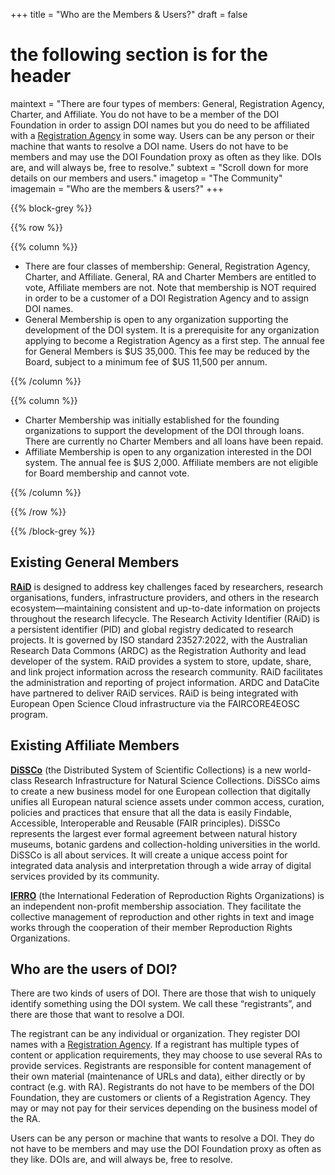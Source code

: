 +++
title = "Who are the Members & Users?"
draft = false
# the following section is for the header
maintext = "There are four types of members: General, Registration Agency, Charter, and Affiliate. You do not have to be a member of the DOI Foundation in order to assign DOI names but you do need to be affiliated with a [Registration Agency](/the-community/existing-registration-agencies/) in some way. Users can be any person or their machine that wants to resolve a DOI name. Users do not have to be members and may use the DOI Foundation proxy as often as they like. DOIs are, and will always be, free to resolve."
subtext = "Scroll down for more details on our members and users."
imagetop = "The Community"
imagemain = "Who are the members & users?"
+++

{{% block-grey %}}

{{% row %}}

{{% column %}}

- There are four classes of membership: General, Registration Agency, Charter, and Affiliate. General, RA and Charter Members are entitled to vote, Affiliate members are not. Note that membership is NOT required in order to be a customer of a DOI Registration Agency and to assign DOI names.
- General Membership is open to any organization supporting the development of the DOI system. It is a prerequisite for any organization applying to become a Registration Agency as a first step. The annual fee for General Members is $US 35,000. This fee may be reduced by the Board, subject to a minimum fee of $US 11,500 per annum.

{{% /column %}}

{{% column %}}

- Charter Membership was initially established for the founding organizations to support the development of the DOI through loans. There are currently no Charter Members and all loans have been repaid.
- Affiliate Membership is open to any organization interested in the DOI system. The annual fee is $US 2,000. Affiliate members are not eligible for Board membership and cannot vote.

{{% /column %}}

{{% /row %}}

{{% /block-grey %}}

## Existing General Members

**[RAiD](https://raid.org)** is designed to address key challenges faced by researchers, research organisations, funders, infrastructure providers, and others in the research ecosystem—maintaining consistent and up-to-date information on projects throughout the research lifecycle. The Research Activity Identifier (RAiD) is a persistent identifier (PID) and global registry dedicated to research projects. It is governed by ISO standard 23527:2022, with the Australian Research Data Commons (ARDC) as the Registration Authority and lead developer of the system. RAiD provides a system to store, update, share, and link project information across the research community. RAiD facilitates the administration and reporting of project information. ARDC and DataCite have partnered to deliver RAiD services. RAiD is being integrated with European Open Science Cloud infrastructure via the FAIRCORE4EOSC program.


## Existing Affiliate Members

**[DiSSCo](https://www.dissco.eu)** (the Distributed System of Scientific Collections) is a new world-class Research Infrastructure for Natural Science Collections. DiSSCo aims to create a new business model for one European collection that digitally unifies all European natural science assets under common access, curation, policies and practices that ensure that all the data is easily Findable, Accessible, Interoperable and Reusable (FAIR principles). DiSSCo represents the largest ever formal agreement between natural history museums, botanic gardens and collection-holding universities in the world. DiSSCo is all about services. It will create a unique access point for integrated data analysis and interpretation through a wide array of digital services provided by its community.

**[IFRRO](https://ifrro.org)** (the International Federation of Reproduction Rights Organizations) is an independent non-profit membership association. They facilitate the collective management of reproduction and other rights in text and image works through the cooperation of their member Reproduction Rights Organizations.

## Who are the users of DOI?
There are two kinds of users of DOI. There are those that wish to uniquely identify something using the DOI system. We call these “registrants”, and there are those that want to resolve a DOI.   

The registrant can be any individual or organization. They register DOI names with a [Registration Agency](/the-community/existing-registration-agencies/). If a registrant has multiple types of content or application requirements, they may choose to use several RAs to provide services. Registrants are responsible for content management of their own material (maintenance of URLs and data), either directly or by contract (e.g. with RA). Registrants do not have to be members of the DOI Foundation, they are customers or clients of a Registration Agency. They may or may not pay for their services depending on the business model of the RA.

Users can be any person or machine that wants to resolve a DOI. They do not have to be members and may use the DOI Foundation proxy as often as they like. DOIs are, and will always be, free to resolve.
